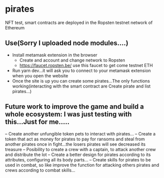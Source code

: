# pirates
NFT test, smart contracts are deployed in the Ropsten testnet network of Ethereum
## Use(Sorry I uploaded node modules....)
* Install metamask extension in the browser
  * Create and account and change network to Ropsten
  * https://faucet.ropsten.be/ use this faucet to get come testnet ETH
* Run yarn dev...it will ask you to connect to your metamask extension when you open the website
* Once the site is up you can create some pirates...The only functions working(interacting with the smart contract are Create pirate and list pirates...)











## Future work to improve the game and build a whole ecosystem: I was just testing with this...Just for me.....
– Create another unfungible token pets to interact with pirates…
– Create a token that act as money for pirates to pay for ransoms and steal from another pirates once in fight…the losers pirates will see decreased its treasure
– Posibility to create a crew with a captain, to attack another crew and distribute the lot
– Create a better design for pirates according to its attributes, configuring all its body parts…
– Create skills for pirates to be used in combat, so like improve the function for attacking others pirates and crews according to combat skills…

